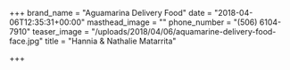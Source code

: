 +++
brand_name = "Aguamarina Delivery Food"
date = "2018-04-06T12:35:31+00:00"
masthead_image = ""
phone_number = "(506) 6104-7910"
teaser_image = "/uploads/2018/04/06/aquamarine-delivery-food-face.jpg"
title = "Hannia & Nathalie Matarrita"

+++
